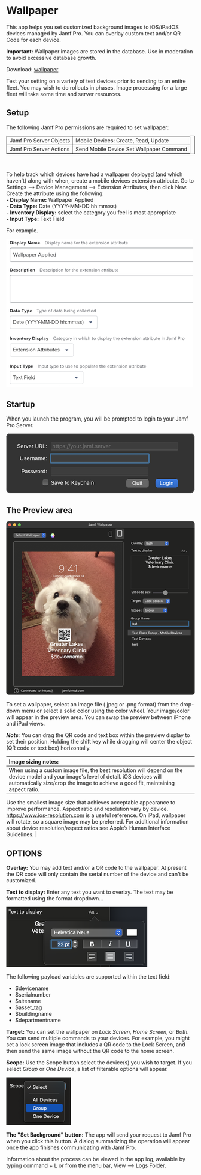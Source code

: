 # Wallpaper

This app helps you set customized background images to iOS/iPadOS devices managed by Jamf Pro. You can overlay custom text and/or QR Code for each device. 

**Important:**  Wallpaper images are stored in the database.  Use in moderation to avoid excessive database growth.</p>

Download: [wallpaper](https://github.com/Jamf-Concepts/wallpaper/releases/latest/download/Wallpaper.zip)

Test your setting on a variety of test devices prior to sending to an entire fleet. You may wish to do rollouts in phases. Image processing for a large fleet will take some time and server resources. 

## Setup

The following Jamf Pro permissions are required to set wallpaper:<br>
<table border="1">
  <tr>
    <td>Jamf Pro Server Objects</td>
    <td>Mobile Devices: Create, Read, Update</td>
  </tr>
  <tr>
    <td>Jamf Pro Server Actions</td>
    <td>Send Mobile Device Set Wallpaper Command</td>
  </tr>
</table><br>

<p>To help track which devices have had a wallpaper deployed (and which haven't) along with when, create a mobile devices extension attribute. Go to Settings --> Device Management --> Extension Attributes, then click New. Create the attribute using the following:<br>
  <b>- Display Name:</b> Wallpaper Applied<br>
  <b>- Data Type:</b> Date (YYYY-MM-DD hh:mm:ss)<br>
  <b>- Inventory Display:</b> select the category you feel is most appropriate<br>
  <b>- Input Type:</b> Text Field<br>
</p>

<p>For example.</p>

![Extension Attribute](./images/ea.png "Extension Attribute")

## Startup
When you launch the program, you will be prompted to login to your Jamf Pro Server.

![Login Screen](./images/login.png "Login Screen")


## The Preview area

![wallpaper preview window](./images/basicApp.png "wallpaper preview window")

To set a wallpaper, select an image file (.jpeg or .png format) from the drop-down menu or select a solid color using the color wheel. Your image/color will appear in the preview area. You can swap the preview between iPhone and iPad views. 

***Note**:* You can drag the QR code and text box within the preview display to set their position. Holding the shift key while dragging will center the object (QR code or text box) horizontally. 

| Image sizing notes: |
|:----------|
| When using a custom image file, the best resolution will depend on the device model and your image's level of detail. iOS devices will automatically size/crop the image to achieve a good fit, maintaining aspect ratio. 
Use the smallest image size that achieves acceptable appearance to improve performance. Aspect ratio and resolution vary by device. https://www.ios-resolution.com is a useful reference. 
On iPad, wallpaper will rotate, so a square image may be preferred. For additional information about device resolution/aspect ratios see Apple’s Human Interface Guidelines. |




## OPTIONS

**Overlay:** 
You may add text and/or a QR code to the wallpaper. At present the QR code will only contain the serial number of the device and can't be customized.

**Text to display:** 
Enter any text you want to overlay. The text may be formatted using the format dropdown…

![Font Menu](./images/fontMenu.png "Font Menu")

The following payload variables are supported within the text field:<br>
- $devicename<br>
- $serialnumber<br>
- $sitename<br>
- $asset_tag<br>
- $buildingname<br>
- $departmentname<br>


**Target:** 
You can set the wallpaper on *Lock Screen*, *Home Screen*, or *Both*. You can send multiple commands to your devices. For example, you might set a lock screen image that includes a QR code to the Lock Screen, and then send the same image without the QR code to the home screen. 
  
**Scope:**  Use the Scope button select the device(s) you wish to target. If you select *Group* or *One Device*, a list of filterable options will appear. 

![Select](./images/select.png "Select")

**The "Set Background" button:** 
The app will send your request to Jamf Pro when you click this button. A dialog summarizing the operation will appear once the app finishes communicating with Jamf Pro. 

Information about the process can be viewed in the app log, available by typing command + L or from the menu bar, View --> Logs Folder.
